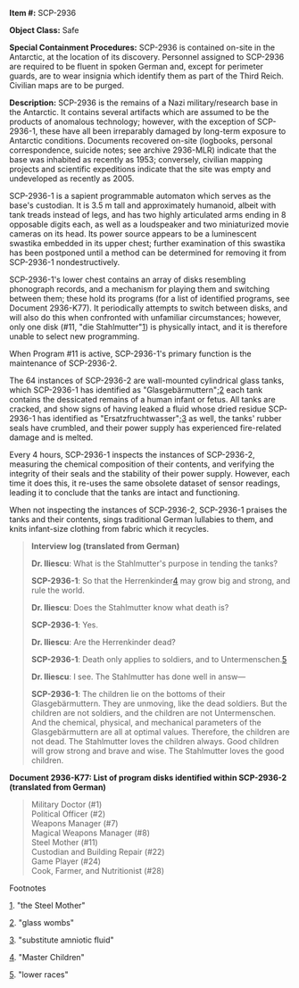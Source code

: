 **Item #:** SCP-2936

**Object Class:** Safe

**Special Containment Procedures:** SCP-2936 is contained on-site in the Antarctic, at the location of its discovery. Personnel assigned to SCP-2936 are required to be fluent in spoken German and, except for perimeter guards, are to wear insignia which identify them as part of the Third Reich. Civilian maps are to be purged.

**Description:** SCP-2936 is the remains of a Nazi military/research base in the Antarctic. It contains several artifacts which are assumed to be the products of anomalous technology; however, with the exception of SCP-2936-1, these have all been irreparably damaged by long-term exposure to Antarctic conditions. Documents recovered on-site (logbooks, personal correspondence, suicide notes; see archive 2936-MLR) indicate that the base was inhabited as recently as 1953; conversely, civilian mapping projects and scientific expeditions indicate that the site was empty and undeveloped as recently as 2005.

SCP-2936-1 is a sapient programmable automaton which serves as the base's custodian. It is 3.5 m tall and approximately humanoid, albeit with tank treads instead of legs, and has two highly articulated arms ending in 8 opposable digits each, as well as a loudspeaker and two miniaturized movie cameras on its head. Its power source appears to be a luminescent swastika embedded in its upper chest; further examination of this swastika has been postponed until a method can be determined for removing it from SCP-2936-1 nondestructively.

SCP-2936-1's lower chest contains an array of disks resembling phonograph records, and a mechanism for playing them and switching between them; these hold its programs (for a list of identified programs, see Document 2936-K77). It periodically attempts to switch between disks, and will also do this when confronted with unfamiliar circumstances; however, only one disk (#11, "die Stahlmutter"[1](javascript:;)) is physically intact, and it is therefore unable to select new programming.

When Program #11 is active, SCP-2936-1's primary function is the maintenance of SCP-2936-2.

The 64 instances of SCP-2936-2 are wall-mounted cylindrical glass tanks, which SCP-2936-1 has identified as "Glasgebärmuttern";[2](javascript:;) each tank contains the dessicated remains of a human infant or fetus. All tanks are cracked, and show signs of having leaked a fluid whose dried residue SCP-2936-1 has identified as "Ersatzfruchtwasser";[3](javascript:;) as well, the tanks' rubber seals have crumbled, and their power supply has experienced fire-related damage and is melted.

Every 4 hours, SCP-2936-1 inspects the instances of SCP-2936-2, measuring the chemical composition of their contents, and verifying the integrity of their seals and the stability of their power supply. However, each time it does this, it re-uses the same obsolete dataset of sensor readings, leading it to conclude that the tanks are intact and functioning.

When not inspecting the instances of SCP-2936-2, SCP-2936-1 praises the tanks and their contents, sings traditional German lullabies to them, and knits infant-size clothing from fabric which it recycles.

> **Interview log (translated from German)**
> 
> **Dr. Iliescu**: What is the Stahlmutter's purpose in tending the tanks?
> 
> **SCP-2936-1**: So that the Herrenkinder[4](javascript:;) may grow big and strong, and rule the world.
> 
> **Dr. Iliescu**: Does the Stahlmutter know what death is?
> 
> **SCP-2936-1**: Yes.
> 
> **Dr. Iliescu**: Are the Herrenkinder dead?
> 
> **SCP-2936-1**: Death only applies to soldiers, and to Untermenschen.[5](javascript:;)
> 
> **Dr. Iliescu**: I see. The Stahlmutter has done well in answ—
> 
> **SCP-2936-1**: The children lie on the bottoms of their Glasgebärmuttern. They are unmoving, like the dead soldiers. But the children are not soldiers, and the children are not Untermenschen. And the chemical, physical, and mechanical parameters of the Glasgebärmuttern are all at optimal values. Therefore, the children are not dead. The Stahlmutter loves the children always. Good children will grow strong and brave and wise. The Stahlmutter loves the good children.

**Document 2936-K77: List of program disks identified within SCP-2936-2 (translated from German)**

> Military Doctor (#1)  
> Political Officer (#2)  
> Weapons Manager (#7)  
> Magical Weapons Manager (#8)  
> Steel Mother (#11)  
> Custodian and Building Repair (#22)  
> Game Player (#24)  
> Cook, Farmer, and Nutritionist (#28)

Footnotes

[1](javascript:;). "the Steel Mother"

[2](javascript:;). "glass wombs"

[3](javascript:;). "substitute amniotic fluid"

[4](javascript:;). "Master Children"

[5](javascript:;). "lower races"